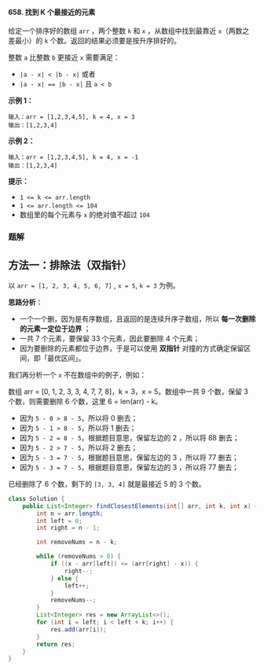 #### 658. 找到 K 个最接近的元素

给定一个排序好的数组 `arr` ，两个整数 `k` 和 `x` ，从数组中找到最靠近 `x`（两数之差最小）的 `k` 个数。返回的结果必须要是按升序排好的。

整数 `a` 比整数 `b` 更接近 `x` 需要满足：

- `|a - x| < |b - x|` 或者
- `|a - x| == |b - x|` 且 `a < b`

**示例 1：**

```shell
输入：arr = [1,2,3,4,5], k = 4, x = 3
输出：[1,2,3,4]
```

**示例 2：**

```shell
输入：arr = [1,2,3,4,5], k = 4, x = -1
输出：[1,2,3,4]
```

**提示：**

- `1 <= k <= arr.length`
- `1 <= arr.length <= 104`
- 数组里的每个元素与 `x` 的绝对值不超过 `104`

### 题解

## 方法一：排除法（双指针）

以 `arr = [1, 2, 3, 4, 5, 6, 7]` , `x = 5`, `k = 3` 为例。

**思路分析**：

* 一个一个删，因为是有序数组，且返回的是连续升序子数组，所以 **每一次删除的元素一定位于边界** ；
* 一共 7 个元素，要保留 33 个元素，因此要删除 4 个元素；
* 因为要删除的元素都位于边界，于是可以使用 **双指针** 对撞的方式确定保留区间，即「最优区间」。

我们再分析一个 `x` 不在数组中的例子，例如：

数组 arr = [0, 1, 2, 3, 3, 4, 7, 7, 8]，k = 3，x = 5。数组中一共 9 个数，保留 3 个数，则需要删除 6 个数，这里 6 = len(arr) - k。

- 因为 `5 - 0 > 8 - 5`，所以将 0 删去；
- 因为 `5 - 1 > 8 - 5`，所以将 1 删去；
- 因为 `5 - 2 = 8 - 5`，根据题目意思，保留左边的 2 ，所以将 88 删去；
- 因为 `5 - 2 > 7 - 5`，所以将 2 删去；
- 因为 `5 - 3 = 7 - 5`，根据题目意思，保留左边的 3 ，所以将 77 删去；
- 因为 `5 - 3 = 7 - 5`，根据题目意思，保留左边的 3 ，所以将 77 删去；

已经删除了 6 个数，剩下的 `[3, 3, 4]` 就是最接近 5 的 3 个数。

```java
class Solution {
    public List<Integer> findClosestElements(int[] arr, int k, int x) {
        int n = arr.length;
        int left = 0;
        int right = n - 1;

        int removeNums = n - k;

        while (removeNums > 0) {
            if ((x - arr[left]) <= (arr[right] - x)) {
                right--;
            } else {
                left++;
            }
            removeNums--;
        }
        List<Integer> res = new ArrayList<>();
        for (int i = left; i < left + k; i++) {
            res.add(arr[i]);
        }
        return res;
    }
}
```


